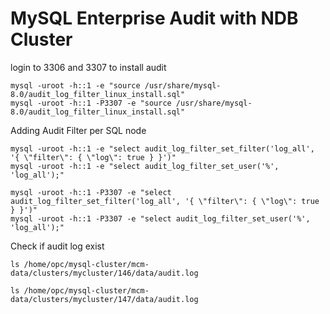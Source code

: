 # MySQL Enterprise Audit with NDB Cluster
login to 3306 and 3307 to install audit
```
mysql -uroot -h::1 -e "source /usr/share/mysql-8.0/audit_log_filter_linux_install.sql"
mysql -uroot -h::1 -P3307 -e "source /usr/share/mysql-8.0/audit_log_filter_linux_install.sql"
```
Adding Audit Filter per SQL node
```
mysql -uroot -h::1 -e "select audit_log_filter_set_filter('log_all', '{ \"filter\": { \"log\": true } }')"
mysql -uroot -h::1 -e "select audit_log_filter_set_user('%', 'log_all');"

mysql -uroot -h::1 -P3307 -e "select audit_log_filter_set_filter('log_all', '{ \"filter\": { \"log\": true } }')"
mysql -uroot -h::1 -P3307 -e "select audit_log_filter_set_user('%', 'log_all');"
```
Check if audit log exist
```
ls /home/opc/mysql-cluster/mcm-data/clusters/mycluster/146/data/audit.log

ls /home/opc/mysql-cluster/mcm-data/clusters/mycluster/147/data/audit.log
```
